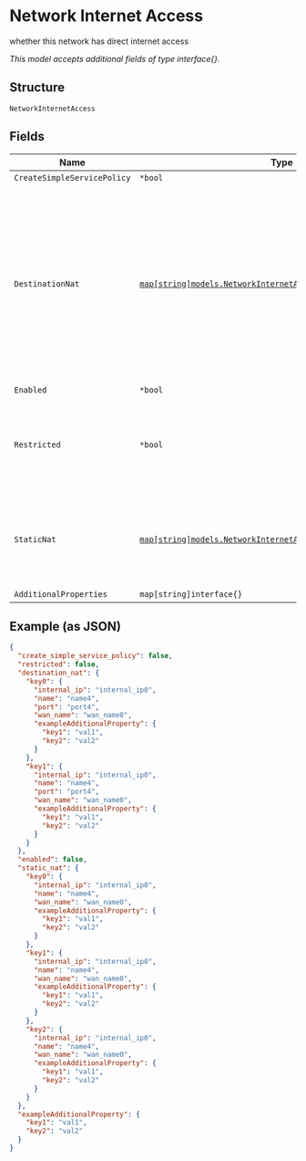 
# Network Internet Access

whether this network has direct internet access

*This model accepts additional fields of type interface{}.*

## Structure

`NetworkInternetAccess`

## Fields

| Name | Type | Tags | Description |
|  --- | --- | --- | --- |
| `CreateSimpleServicePolicy` | `*bool` | Optional | **Default**: `false` |
| `DestinationNat` | [`map[string]models.NetworkInternetAccessDestinationNatProperty`](../../doc/models/network-internet-access-destination-nat-property.md) | Optional | Property key can be an External IP (i.e. "63.16.0.3"), an External IP:Port (i.e. "63.16.0.3:443"), an External Port (i.e. ":443"), an External CIDR (i.e. "63.16.0.0/30"), an External CIDR:Port (i.e. "63.16.0.0/30:443") or a Variable (i.e. "{{myvar}}"). At least one of the `internal_ip` or `port` must be defined |
| `Enabled` | `*bool` | Optional | - |
| `Restricted` | `*bool` | Optional | by default, all access is allowed, to only allow certain traffic, make `restricted`=`true` and define service_policies<br>**Default**: `false` |
| `StaticNat` | [`map[string]models.NetworkInternetAccessStaticNatProperty`](../../doc/models/network-internet-access-static-nat-property.md) | Optional | Property key may be an External IP Address (i.e. "63.16.0.3"), a CIDR (i.e. "63.16.0.12/20") or a Variable (i.e. "{{myvar}}") |
| `AdditionalProperties` | `map[string]interface{}` | Optional | - |

## Example (as JSON)

```json
{
  "create_simple_service_policy": false,
  "restricted": false,
  "destination_nat": {
    "key0": {
      "internal_ip": "internal_ip0",
      "name": "name4",
      "port": "port4",
      "wan_name": "wan_name0",
      "exampleAdditionalProperty": {
        "key1": "val1",
        "key2": "val2"
      }
    },
    "key1": {
      "internal_ip": "internal_ip0",
      "name": "name4",
      "port": "port4",
      "wan_name": "wan_name0",
      "exampleAdditionalProperty": {
        "key1": "val1",
        "key2": "val2"
      }
    }
  },
  "enabled": false,
  "static_nat": {
    "key0": {
      "internal_ip": "internal_ip0",
      "name": "name4",
      "wan_name": "wan_name0",
      "exampleAdditionalProperty": {
        "key1": "val1",
        "key2": "val2"
      }
    },
    "key1": {
      "internal_ip": "internal_ip0",
      "name": "name4",
      "wan_name": "wan_name0",
      "exampleAdditionalProperty": {
        "key1": "val1",
        "key2": "val2"
      }
    },
    "key2": {
      "internal_ip": "internal_ip0",
      "name": "name4",
      "wan_name": "wan_name0",
      "exampleAdditionalProperty": {
        "key1": "val1",
        "key2": "val2"
      }
    }
  },
  "exampleAdditionalProperty": {
    "key1": "val1",
    "key2": "val2"
  }
}
```

